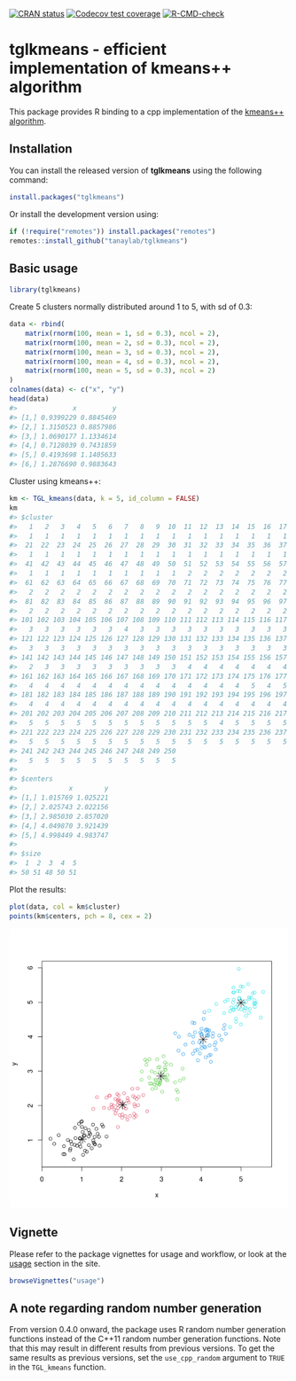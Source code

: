 
<!-- badges: start -->

[![CRAN
status](https://www.r-pkg.org/badges/version/tglkmeans)](https://CRAN.R-project.org/package=tglkmeans)
[![Codecov test
coverage](https://codecov.io/gh/tanaylab/tglkmeans/branch/master/graph/badge.svg)](https://app.codecov.io/gh/tanaylab/tglkmeans?branch=master)
[![R-CMD-check](https://github.com/tanaylab/tglkmeans/actions/workflows/R-CMD-check.yaml/badge.svg)](https://github.com/tanaylab/tglkmeans/actions/workflows/R-CMD-check.yaml)
<!-- badges: end -->

# tglkmeans - efficient implementation of kmeans++ algorithm

This package provides R binding to a cpp implementation of the [kmeans++
algorithm](https://en.wikipedia.org/wiki/K-means%2B%2B).

## Installation

You can install the released version of **tglkmeans** using the
following command:

``` r
install.packages("tglkmeans")
```

Or install the development version using:

``` r
if (!require("remotes")) install.packages("remotes")
remotes::install_github("tanaylab/tglkmeans")
```

## Basic usage

``` r
library(tglkmeans)
```

Create 5 clusters normally distributed around 1 to 5, with sd of 0.3:

``` r
data <- rbind(
    matrix(rnorm(100, mean = 1, sd = 0.3), ncol = 2),
    matrix(rnorm(100, mean = 2, sd = 0.3), ncol = 2),
    matrix(rnorm(100, mean = 3, sd = 0.3), ncol = 2),
    matrix(rnorm(100, mean = 4, sd = 0.3), ncol = 2),
    matrix(rnorm(100, mean = 5, sd = 0.3), ncol = 2)
)
colnames(data) <- c("x", "y")
head(data)
#>              x         y
#> [1,] 0.9399229 0.8845469
#> [2,] 1.3150523 0.8857986
#> [3,] 1.0690177 1.1334614
#> [4,] 0.7128039 0.7431859
#> [5,] 0.4193698 1.1405633
#> [6,] 1.2876690 0.9883643
```

Cluster using kmeans++:

``` r
km <- TGL_kmeans(data, k = 5, id_column = FALSE)
km
#> $cluster
#>   1   2   3   4   5   6   7   8   9  10  11  12  13  14  15  16  17  18  19  20 
#>   1   1   1   1   1   1   1   1   1   1   1   1   1   1   1   1   1   1   1   1 
#>  21  22  23  24  25  26  27  28  29  30  31  32  33  34  35  36  37  38  39  40 
#>   1   1   1   1   1   1   1   1   1   1   1   1   1   1   1   1   1   1   1   1 
#>  41  42  43  44  45  46  47  48  49  50  51  52  53  54  55  56  57  58  59  60 
#>   1   1   1   1   1   1   1   1   1   1   2   2   2   2   2   2   2   2   2   2 
#>  61  62  63  64  65  66  67  68  69  70  71  72  73  74  75  76  77  78  79  80 
#>   2   2   2   2   2   2   2   2   2   2   2   2   2   2   2   2   2   2   2   2 
#>  81  82  83  84  85  86  87  88  89  90  91  92  93  94  95  96  97  98  99 100 
#>   2   2   2   2   2   2   2   2   2   2   2   2   2   2   2   2   2   2   2   2 
#> 101 102 103 104 105 106 107 108 109 110 111 112 113 114 115 116 117 118 119 120 
#>   3   3   3   3   3   3   4   3   3   3   3   3   3   3   3   3   3   3   3   3 
#> 121 122 123 124 125 126 127 128 129 130 131 132 133 134 135 136 137 138 139 140 
#>   3   3   3   3   3   3   3   3   3   3   3   3   3   3   3   3   3   3   3   3 
#> 141 142 143 144 145 146 147 148 149 150 151 152 153 154 155 156 157 158 159 160 
#>   2   3   3   3   3   3   3   3   3   3   4   4   4   4   4   4   4   4   4   4 
#> 161 162 163 164 165 166 167 168 169 170 171 172 173 174 175 176 177 178 179 180 
#>   4   4   4   4   4   4   4   4   4   4   4   4   4   4   5   4   5   4   4   4 
#> 181 182 183 184 185 186 187 188 189 190 191 192 193 194 195 196 197 198 199 200 
#>   4   4   4   4   4   4   4   4   4   4   4   4   4   4   4   4   4   4   4   4 
#> 201 202 203 204 205 206 207 208 209 210 211 212 213 214 215 216 217 218 219 220 
#>   5   5   5   5   5   5   5   5   5   5   5   5   4   5   5   5   5   5   5   5 
#> 221 222 223 224 225 226 227 228 229 230 231 232 233 234 235 236 237 238 239 240 
#>   5   5   5   5   5   5   5   5   5   5   5   5   5   5   5   5   5   5   5   5 
#> 241 242 243 244 245 246 247 248 249 250 
#>   5   5   5   5   5   5   5   5   5   5 
#> 
#> $centers
#>             x        y
#> [1,] 1.015769 1.025221
#> [2,] 2.025743 2.022156
#> [3,] 2.985030 2.857020
#> [4,] 4.049870 3.921439
#> [5,] 4.998449 4.983747
#> 
#> $size
#>  1  2  3  4  5 
#> 50 51 48 50 51
```

Plot the results:

``` r
plot(data, col = km$cluster)
points(km$centers, pch = 8, cex = 2)
```

![](README-clustering-1.png)<!-- -->

## Vignette

Please refer to the package vignettes for usage and workflow, or look at
the [usage](https://tanaylab.github.io/tglkmeans/articles/usage.html)
section in the site.

``` r
browseVignettes("usage")
```

## A note regarding random number generation

From version 0.4.0 onward, the package uses R random number generation
functions instead of the C++11 random number generation functions. Note
that this may result in different results from previous versions. To get
the same results as previous versions, set the `use_cpp_random` argument
to `TRUE` in the `TGL_kmeans` function.

